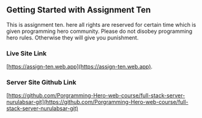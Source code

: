 ## Getting Started with Assignment Ten

This is assignment ten. here all rights are reserved for certain time which is given programming hero community. Please do not disobey programming hero rules. Otherwise they will give you punishment.


### Live Site Link

 [https://assign-ten.web.app](https://assign-ten.web.app).

### Server Site Github Link
 [https://github.com/Porgramming-Hero-web-course/full-stack-server-nurulabsar-git](https://github.com/Porgramming-Hero-web-course/full-stack-server-nurulabsar-git)
